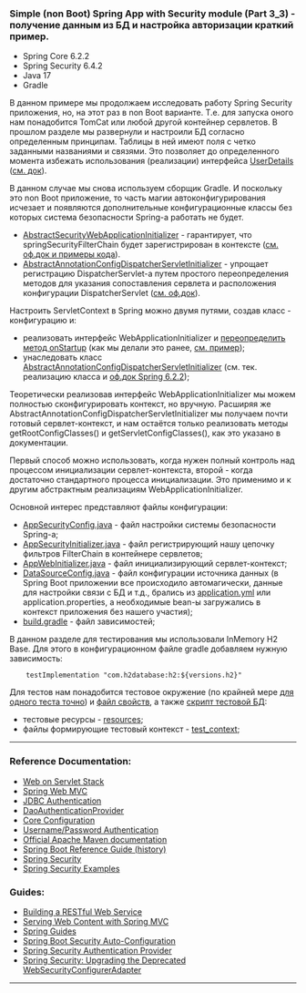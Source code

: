 ### Simple (non Boot) Spring App with Security module (Part 3_3)  - получение данным из БД и настройка авторизации краткий пример.

- Spring Core 6.2.2
- Spring Security 6.4.2
- Java 17
- Gradle

В данном примере мы продолжаем исследовать работу Spring Security приложения, но, на этот раз в non Boot варианте. 
Т.е. для запуска оного нам понадобится TomCat или любой другой контейнер сервлетов. В прошлом разделе мы развернули 
и настроили БД согласно определенным принципам. Таблицы в ней имеют поля с четко заданными названиями и связями. Это 
позволяет до определенного момента избежать использования (реализации) интерфейса [UserDetails](https://docs.spring.io/spring-security/site/docs/current/api/org/springframework/security/core/userdetails/UserDetails.html) 
([см. док](https://docs.spring.io/spring-security/reference/servlet/authentication/passwords/user-details.html)).

В данном случае мы снова используем сборщик Gradle. И поскольку это non Boot приложение, то часть магии автоконфигурирования 
исчезает и появляются дополнительные конфигурационные классы без которых система безопасности Spring-a работать не будет.

- [AbstractSecurityWebApplicationInitializer](https://docs.spring.io/spring-security/site/docs/4.2.4.RELEASE/apidocs/org/springframework/security/web/context/AbstractSecurityWebApplicationInitializer.html) - гарантирует, что springSecurityFilterChain будет зарегистрирован в контексте ([см. оф.док и примеры кода](https://docs.spring.io/spring-security/site/docs/4.2.x/reference/html/jc.html#abstractsecuritywebapplicationinitializer)).
- [AbstractAnnotationConfigDispatcherServletInitializer](https://docs.spring.io/spring-framework/docs/current/javadoc-api/org/springframework/web/servlet/support/AbstractAnnotationConfigDispatcherServletInitializer.html) - упрощает регистрацию DispatcherServlet-a путем простого переопределения методов для указания сопоставления сервлета и расположения конфигурации DispatcherServlet ([см. оф.док](https://docs.spring.io/spring-framework/docs/3.2.x/spring-framework-reference/html/mvc.html#mvc-container-config)). 

Настроить ServletContext в Spring можно двумя путями, создав класс - конфигурацию и:
- реализовать интерфейс WebApplicationInitializer и [переопределить метод onStartup](https://docs.spring.io/spring-framework/reference/web/webmvc/mvc-servlet.html) (как мы делали это ранее, [см. пример](https://github.com/JcoderPaul/Evolution_app_development/blob/master/SpringAOPAndCo/src/main/java/me/oldboy/config/WebContextInitializer.java));
- унаследовать класс [AbstractAnnotationConfigDispatcherServletInitializer](https://github.com/JcoderPaul/SPRING_SECURITY-Short_Guide/blob/master/Security_part_3_3/src/main/java/me/oldboy/config/AppWebInitializer.java) (см. тек. реализацию класса и [оф.док Spring 6.2.2](https://docs.spring.io/spring-framework/reference/web/webmvc/mvc-servlet/container-config.html));

Теоретически реализовав интерфейс WebApplicationInitializer мы можем полностью сконфигурировать контекст, но вручную. 
Расширяя же AbstractAnnotationConfigDispatcherServletInitializer мы получаем почти готовый сервлет-контекст, и нам 
остаётся только реализовать методы getRootConfigClasses() и getServletConfigClasses(), как это указано в документации.

Первый способ можно использовать, когда нужен полный контроль над процессом инициализации сервлет-контекста, второй - когда 
достаточно стандартного процесса инициализации. Это применимо и к другим абстрактным реализациям WebApplicationInitializer.

Основной интерес представляют файлы конфигурации:
- [AppSecurityConfig.java](https://github.com/JcoderPaul/SPRING_SECURITY-Short_Guide/blob/master/Security_part_3_3/src/main/java/me/oldboy/config/security/AppSecurityConfig.java) - файл настройки системы безопасности Spring-a;
- [AppSecurityInitializer.java](https://github.com/JcoderPaul/SPRING_SECURITY-Short_Guide/blob/master/Security_part_3_3/src/main/java/me/oldboy/config/security/AppSecurityInitializer.java) - файл регистрирующий нашу цепочку фильтров FilterChain в контейнере сервлетов;
- [AppWebInitializer.java](https://github.com/JcoderPaul/SPRING_SECURITY-Short_Guide/blob/master/Security_part_3_3/src/main/java/me/oldboy/config/web_inint/AppWebInitializer.java) - файл инициализирующий сервлет-контекст;
- [DataSourceConfig.java](https://github.com/JcoderPaul/SPRING_SECURITY-Short_Guide/blob/master/Security_part_3_3/src/main/java/me/oldboy/config/data_source/DataSourceConfig.java) - файл конфигурации источника данных (в Spring Boot приложении все происходило автомагически, 
данные для настройки связи с БД и т.д., брались из [application.yml](https://github.com/JcoderPaul/SPRING_SECURITY-Short_Guide/blob/master/Security_part_3_3/src/main/resources/application.yml) или application.properties, а необходимые bean-ы 
загружались в контекст приложения без нашего участия);
- [build.gradle](https://github.com/JcoderPaul/SPRING_SECURITY-Short_Guide/edit/master/Security_part_3_3/build.gradle) - файл зависимостей;

В данном разделе для тестирования мы использовали InMemory H2 Base. Для этого в конфигурационном файле gradle добавляем 
нужную зависимость:

        testImplementation "com.h2database:h2:${versions.h2}"

Для тестов нам понадобится тестовое окружение (по крайней мере [для одного теста точно](https://github.com/JcoderPaul/SPRING_SECURITY-Short_Guide/blob/master/Security_part_3_3/src/test/java/me/oldboy/integration/controller/RoleControllerTest.java)) и [файл свойств](https://github.com/JcoderPaul/SPRING_SECURITY-Short_Guide/blob/master/Security_part_3_3/src/test/resources/application-test.yml), а также [скрипт тестовой БД](https://github.com/JcoderPaul/SPRING_SECURITY-Short_Guide/blob/master/Security_part_3_3/src/test/resources/sql_scripts/data.sql):
- тестовые ресурсы - [resources](https://github.com/JcoderPaul/SPRING_SECURITY-Short_Guide/tree/master/Security_part_3_3/src/test/resources);
- файлы формирующие тестовый контекст - [test_context](https://github.com/JcoderPaul/SPRING_SECURITY-Short_Guide/tree/master/Security_part_3_3/src/test/java/me/oldboy/config/test_context);
________________________________________________________________________________________________________________________
### Reference Documentation:

* [Web on Servlet Stack](https://docs.spring.io/spring-framework/reference/web.html)
* [Spring Web MVC](https://docs.spring.io/spring-framework/reference/web/webmvc.html)
* [JDBC Authentication](https://docs.spring.io/spring-security/reference/servlet/authentication/passwords/jdbc.html#servlet-authentication-jdbc-datasource)
* [DaoAuthenticationProvider](https://docs.spring.io/spring-security/reference/servlet/authentication/passwords/dao-authentication-provider.html)
* [Core Configuration](https://docs.spring.io/spring-security/reference/servlet/oauth2/login/core.html)
* [Username/Password Authentication](https://docs.spring.io/spring-security/reference/servlet/authentication/passwords/index.html#publish-authentication-manager-bean)
* [Official Apache Maven documentation](https://maven.apache.org/guides/index.html)
* [Spring Boot Reference Guide (history)](https://docs.spring.io/spring-boot/docs/)
* [Spring Security](https://spring.io/projects/spring-security)
* [Spring Security Examples](https://spring.io/projects/spring-security#samples)

### Guides:

* [Building a RESTful Web Service](https://spring.io/guides/gs/rest-service/)
* [Serving Web Content with Spring MVC](https://spring.io/guides/gs/serving-web-content/)
* [Spring Guides](https://spring.io/guides)
* [Spring Boot Security Auto-Configuration](https://www.baeldung.com/spring-boot-security-autoconfiguration)
* [Spring Security Authentication Provider](https://www.baeldung.com/spring-security-authentication-provider)
* [Spring Security: Upgrading the Deprecated WebSecurityConfigurerAdapter](https://www.baeldung.com/spring-deprecated-websecurityconfigureradapter)
________________________________________________________________________________________________________________________
